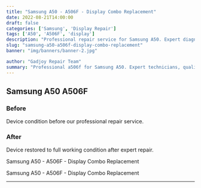 ```yaml
---
title: "Samsung A50 - A506F - Display Combo Replacement"
date: 2022-08-21T14:00:00
draft: false
categories: ['Samsung', 'Display Repair']
tags: ['A50', 'A506F', 'display']
description: "Professional repair service for Samsung A50. Expert diagnosis and quality repairs in Bangalore."
slug: "samsung-a50-a506f-display-combo-replacement"
banner: "img/banners/banner-2.jpg"

author: "Gadjoy Repair Team"
summary: "Professional a506f for Samsung A50. Expert technicians, quality parts, warranty included."
---
```


## Samsung A50 A506F

### Before

Device condition before our professional repair service.

### After

Device restored to full working condition after expert repair. 

Samsung A50 - A506F - Display Combo Replacement

Samsung A50 - A506F - Display Combo Replacement

---
